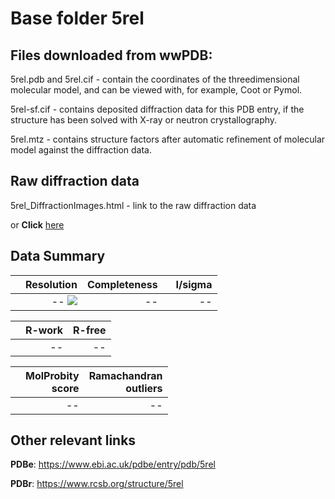 # Base folder 5rel

## Files downloaded from wwPDB:

5rel.pdb and 5rel.cif - contain the coordinates of the threedimensional molecular model, and can be viewed with, for example, Coot or Pymol.

5rel-sf.cif - contains deposited diffraction data for this PDB entry, if the structure has been solved with X-ray or neutron crystallography.

5rel.mtz - contains structure factors after automatic refinement of molecular model against the diffraction data.

## Raw diffraction data

5rel_DiffractionImages.html - link to the raw diffraction data 

or **Click** [here](https://zenodo.org/record/3730940) 

## Data Summary
|   | Resolution | Completeness| I/sigma |
|---|-------------:|----------------:|--------------:|
|   |-- ![](https://github.com/thorn-lab/coronavirus_structural_task_force/blob/master/outreach/ang.svg)|--|<img width=50/>--|

|   | **R-work**| **R-free**   
|---|-------------:|----------------:|           
||--|--|

|   |**MolProbity<br>score**| **Ramachandran<br>outliers** 
|---|-------------:|----------------:|
||--|--|

## Other relevant links 
**PDBe**:  https://www.ebi.ac.uk/pdbe/entry/pdb/5rel
 
**PDBr**: https://www.rcsb.org/structure/5rel 

